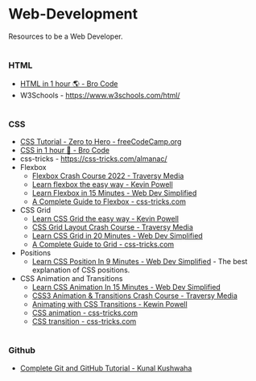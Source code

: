 # Web-Development
Resources to be a Web Developer.

#

### HTML
- [HTML in 1 hour 🌎 - Bro Code](https://www.youtube.com/watch?v=HD13eq_Pmp8)
- W3Schools - https://www.w3schools.com/html/

#

### CSS
- [CSS Tutorial - Zero to Hero - freeCodeCamp.org](https://www.youtube.com/watch?v=1Rs2ND1ryYc)
- [CSS in 1 hour 🎨 - Bro Code](https://www.youtube.com/watch?v=wRNinF7YQqQ)
- css-tricks - https://css-tricks.com/almanac/
- Flexbox
    - [Flexbox Crash Course 2022 - Traversy Media](https://www.youtube.com/watch?v=3YW65K6LcIA)
    - [Learn flexbox the easy way - Kevin Powell](https://www.youtube.com/watch?v=u044iM9xsWU)
    - [Learn Flexbox in 15 Minutes - Web Dev Simplified](https://www.youtube.com/watch?v=fYq5PXgSsbE)
    - [A Complete Guide to Flexbox - css-tricks.com](https://css-tricks.com/snippets/css/a-guide-to-flexbox/)
- CSS Grid
    - [Learn CSS Grid the easy way - Kevin Powell](https://www.youtube.com/watch?v=rg7Fvvl3taU)
    - [CSS Grid Layout Crash Course - Traversy Media](https://www.youtube.com/watch?v=jV8B24rSN5o)
    - [Learn CSS Grid in 20 Minutes - Web Dev Simplified](https://www.youtube.com/watch?v=9zBsdzdE4sM)
    - [A Complete Guide to Grid - css-tricks.com](https://css-tricks.com/snippets/css/complete-guide-grid/)
- Positions
    - [Learn CSS Position In 9 Minutes - Web Dev Simplified](https://www.youtube.com/watch?v=jx5jmI0UlXU) - The best explanation of CSS positions.
- CSS Animation and Transitions
    - [Learn CSS Animation In 15 Minutes - Web Dev Simplified](https://www.youtube.com/watch?v=YszONjKpgg4)
    - [CSS3 Animation & Transitions Crash Course - Traversy Media](https://www.youtube.com/watch?v=zHUpx90NerM)
    - [Animating with CSS Transitions - Kewin Powell](https://www.youtube.com/watch?v=Nloq6uzF8RQ)
    - [CSS animation - css-tricks.com](https://css-tricks.com/almanac/properties/a/animation/)
    - [CSS transition - css-tricks.com](https://css-tricks.com/almanac/properties/t/transition/)

#

### Github
- [Complete Git and GitHub Tutorial - Kunal Kushwaha](https://www.youtube.com/watch?v=apGV9Kg7ics)

#

### 